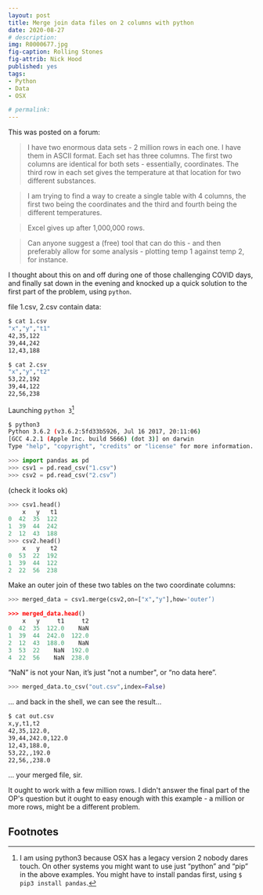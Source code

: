 ```yaml
---
layout: post
title: Merge join data files on 2 columns with python
date: 2020-08-27
# description: 
img: R0000677.jpg
fig-caption: Rolling Stones
fig-attrib: Nick Hood
published: yes
tags:
- Python
- Data
- OSX

# permalink:
---
```

This was posted on a forum:

> I have two enormous data sets - 2 million rows in each one. I have them in ASCII format. Each set has three columns. The first two columns are identical for both sets - essentially, coordinates. The third row in each set gives the temperature at that location for two different substances.

> I am trying to find a way to create a single table with 4 columns, the first two being the coordinates and the third and fourth being the different temperatures.

> Excel gives up after 1,000,000 rows.

> Can anyone suggest a (free) tool that can do this - and then preferably allow for some analysis - plotting temp 1 against temp 2, for instance.

I thought about this on and off during one of those challenging COVID days, and finally sat down in the evening and knocked up a quick solution to the first part of the problem, using `python`.

file 1.csv, 2.csv contain data:

```sh
$ cat 1.csv 
"x","y","t1"
42,35,122
39,44,242
12,43,188

$ cat 2.csv 
"x","y","t2"
53,22,192
39,44,122
22,56,238
```

Launching `python 3`[^why]

```sh
$ python3
Python 3.6.2 (v3.6.2:5fd33b5926, Jul 16 2017, 20:11:06) 
[GCC 4.2.1 (Apple Inc. build 5666) (dot 3)] on darwin
Type "help", "copyright", "credits" or "license" for more information.
```
```python
>>> import pandas as pd
>>> csv1 = pd.read_csv("1.csv")
>>> csv2 = pd.read_csv("2.csv”)
```
(check it looks ok)

```python
>>> csv1.head()
    x   y   t1
0  42  35  122
1  39  44  242
2  12  43  188
>>> csv2.head()
    x   y   t2
0  53  22  192
1  39  44  122
2  22  56  238
```
Make an outer join of these two tables on the two coordinate columns:

```python
>>> merged_data = csv1.merge(csv2,on=["x","y"],how='outer’)

>>> merged_data.head()
    x   y     t1     t2
0  42  35  122.0    NaN
1  39  44  242.0  122.0
2  12  43  188.0    NaN
3  53  22    NaN  192.0
4  22  56    NaN  238.0
```

“NaN” is not your Nan, it’s just "not a number", or “no data here”.

```python
>>> merged_data.to_csv("out.csv",index=False)
```

... and back in the shell, we can see the result...

```sh
$ cat out.csv 
x,y,t1,t2
42,35,122.0,
39,44,242.0,122.0
12,43,188.0,
53,22,,192.0
22,56,,238.0
```
… your merged file, sir.

[^why]: I am using python3 because OSX has a legacy version 2 nobody dares touch. On other systems you might want to use just “python” and “pip” in the above examples. You might have to install pandas first, using `$ pip3 install pandas`.

It ought to work with a few million rows. I didn't answer the final part of the OP's question but it ought to easy enough with this example - a million or more rows, might be a different problem.

## Footnotes
